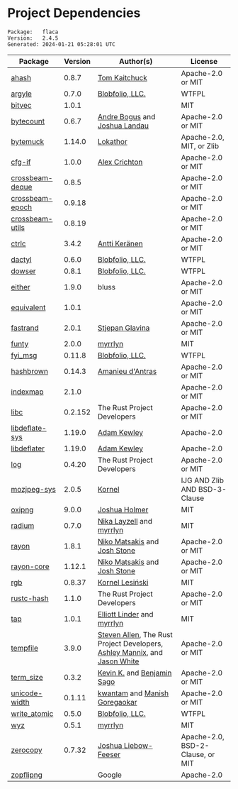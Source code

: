 # Project Dependencies
    Package:   flaca
    Version:   2.4.5
    Generated: 2024-01-21 05:28:01 UTC

| Package | Version | Author(s) | License |
| ---- | ---- | ---- | ---- |
| [ahash](https://github.com/tkaitchuck/ahash) | 0.8.7 | [Tom Kaitchuck](mailto:tom.kaitchuck@gmail.com) | Apache-2.0 or MIT |
| [argyle](https://github.com/Blobfolio/argyle) | 0.7.0 | [Blobfolio, LLC.](mailto:hello@blobfolio.com) | WTFPL |
| [bitvec](https://github.com/bitvecto-rs/bitvec) | 1.0.1 |  | MIT |
| [bytecount](https://github.com/llogiq/bytecount) | 0.6.7 | [Andre Bogus](mailto:bogusandre@gmail.de) and [Joshua Landau](mailto:joshua@landau.ws) | Apache-2.0 or MIT |
| [bytemuck](https://github.com/Lokathor/bytemuck) | 1.14.0 | [Lokathor](mailto:zefria@gmail.com) | Apache-2.0, MIT, or Zlib |
| [cfg-if](https://github.com/alexcrichton/cfg-if) | 1.0.0 | [Alex Crichton](mailto:alex@alexcrichton.com) | Apache-2.0 or MIT |
| [crossbeam-deque](https://github.com/crossbeam-rs/crossbeam) | 0.8.5 |  | Apache-2.0 or MIT |
| [crossbeam-epoch](https://github.com/crossbeam-rs/crossbeam) | 0.9.18 |  | Apache-2.0 or MIT |
| [crossbeam-utils](https://github.com/crossbeam-rs/crossbeam) | 0.8.19 |  | Apache-2.0 or MIT |
| [ctrlc](https://github.com/Detegr/rust-ctrlc.git) | 3.4.2 | [Antti Keränen](mailto:detegr@gmail.com) | Apache-2.0 or MIT |
| [dactyl](https://github.com/Blobfolio/dactyl) | 0.6.0 | [Blobfolio, LLC.](mailto:hello@blobfolio.com) | WTFPL |
| [dowser](https://github.com/Blobfolio/dowser) | 0.8.1 | [Blobfolio, LLC.](mailto:hello@blobfolio.com) | WTFPL |
| [either](https://github.com/bluss/either) | 1.9.0 | bluss | Apache-2.0 or MIT |
| [equivalent](https://github.com/cuviper/equivalent) | 1.0.1 |  | Apache-2.0 or MIT |
| [fastrand](https://github.com/smol-rs/fastrand) | 2.0.1 | [Stjepan Glavina](mailto:stjepang@gmail.com) | Apache-2.0 or MIT |
| [funty](https://github.com/myrrlyn/funty) | 2.0.0 | [myrrlyn](mailto:self@myrrlyn.dev) | MIT |
| [fyi_msg](https://github.com/Blobfolio/fyi) | 0.11.8 | [Blobfolio, LLC.](mailto:hello@blobfolio.com) | WTFPL |
| [hashbrown](https://github.com/rust-lang/hashbrown) | 0.14.3 | [Amanieu d'Antras](mailto:amanieu@gmail.com) | Apache-2.0 or MIT |
| [indexmap](https://github.com/bluss/indexmap) | 2.1.0 |  | Apache-2.0 or MIT |
| [libc](https://github.com/rust-lang/libc) | 0.2.152 | The Rust Project Developers | Apache-2.0 or MIT |
| [libdeflate-sys](https://github.com/adamkewley/libdeflater) | 1.19.0 | [Adam Kewley](mailto:contact@adamkewley.com) | Apache-2.0 |
| [libdeflater](https://github.com/adamkewley/libdeflater) | 1.19.0 | [Adam Kewley](mailto:contact@adamkewley.com) | Apache-2.0 |
| [log](https://github.com/rust-lang/log) | 0.4.20 | The Rust Project Developers | Apache-2.0 or MIT |
| [mozjpeg-sys](https://github.com/kornelski/mozjpeg-sys.git) | 2.0.5 | [Kornel](mailto:kornel@geekhood.net) | IJG AND Zlib AND BSD-3-Clause |
| [oxipng](https://github.com/shssoichiro/oxipng) | 9.0.0 | [Joshua Holmer](mailto:jholmer.in@gmail.com) | MIT |
| [radium](https://github.com/bitvecto-rs/radium) | 0.7.0 | [Nika Layzell](mailto:nika@thelayzells.com) and [myrrlyn](mailto:self@myrrlyn.dev) | MIT |
| [rayon](https://github.com/rayon-rs/rayon) | 1.8.1 | [Niko Matsakis](mailto:niko@alum.mit.edu) and [Josh Stone](mailto:cuviper@gmail.com) | Apache-2.0 or MIT |
| [rayon-core](https://github.com/rayon-rs/rayon) | 1.12.1 | [Niko Matsakis](mailto:niko@alum.mit.edu) and [Josh Stone](mailto:cuviper@gmail.com) | Apache-2.0 or MIT |
| [rgb](https://github.com/kornelski/rust-rgb) | 0.8.37 | [Kornel Lesiński](mailto:kornel@geekhood.net) | MIT |
| [rustc-hash](https://github.com/rust-lang-nursery/rustc-hash) | 1.1.0 | The Rust Project Developers | Apache-2.0 or MIT |
| [tap](https://github.com/myrrlyn/tap) | 1.0.1 | [Elliott Linder](mailto:elliott.darfink@gmail.com) and [myrrlyn](mailto:self@myrrlyn.dev) | MIT |
| [tempfile](https://github.com/Stebalien/tempfile) | 3.9.0 | [Steven Allen](mailto:steven@stebalien.com), The Rust Project Developers, [Ashley Mannix](mailto:ashleymannix@live.com.au), and [Jason White](mailto:me@jasonwhite.io) | Apache-2.0 or MIT |
| [term_size](https://github.com/kbknapp/term_size-rs.git) | 0.3.2 | [Kevin K.](mailto:kbknapp@gmail.com) and [Benjamin Sago](mailto:ogham@bsago.me) | Apache-2.0 or MIT |
| [unicode-width](https://github.com/unicode-rs/unicode-width) | 0.1.11 | [kwantam](mailto:kwantam@gmail.com) and [Manish Goregaokar](mailto:manishsmail@gmail.com) | Apache-2.0 or MIT |
| [write_atomic](https://github.com/Blobfolio/write_atomic) | 0.5.0 | [Blobfolio, LLC.](mailto:hello@blobfolio.com) | WTFPL |
| [wyz](https://github.com/myrrlyn/wyz) | 0.5.1 | [myrrlyn](mailto:self@myrrlyn.dev) | MIT |
| [zerocopy](https://github.com/google/zerocopy) | 0.7.32 | [Joshua Liebow-Feeser](mailto:joshlf@google.com) | Apache-2.0, BSD-2-Clause, or MIT |
| [zopflipng](https://github.com/google/zopfli) | | Google | Apache-2.0 |
